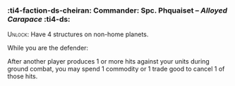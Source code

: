 ### :ti4-faction-ds-cheiran: **Commander**: Spc. Phquaiset – _Alloyed Carapace_ :ti4-ds:

<span style="font-variant:small-caps;">Unlock</span>: Have 4 structures on non-home planets.

While you are the defender:

After another player produces 1 or more hits against your units during ground combat, you may spend 1 commodity or 1 trade good to cancel 1 of those hits.
